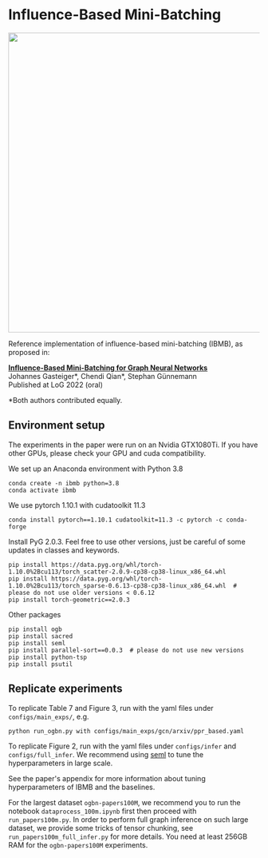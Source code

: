 # Influence-Based Mini-Batching

<p align="center">
<img src="https://user-images.githubusercontent.com/9202783/205024258-fa39efe0-0e50-4959-92f5-59f10462bddb.png" width="600">
</p>

Reference implementation of influence-based mini-batching (IBMB), as proposed in:

[**Influence-Based Mini-Batching for Graph Neural Networks**](https://www.cs.cit.tum.de/daml/ibmb)  
Johannes Gasteiger*, Chendi Qian*, Stephan Günnemann  
Published at LoG 2022 (oral)

*Both authors contributed equally. 

## Environment setup

The experiments in the paper were run on an Nvidia GTX1080Ti. If you have other GPUs, please check your GPU and cuda compatibility. 

We set up an Anaconda environment with Python 3.8

```angular2html
conda create -n ibmb python=3.8
conda activate ibmb
```

We use pytorch 1.10.1 with cudatoolkit 11.3

`conda install pytorch==1.10.1 cudatoolkit=11.3 -c pytorch -c conda-forge`

Install PyG 2.0.3. Feel free to use other versions, just be careful of some updates in classes and keywords.

```
pip install https://data.pyg.org/whl/torch-1.10.0%2Bcu113/torch_scatter-2.0.9-cp38-cp38-linux_x86_64.whl
pip install https://data.pyg.org/whl/torch-1.10.0%2Bcu113/torch_sparse-0.6.13-cp38-cp38-linux_x86_64.whl  # please do not use older versions < 0.6.12
pip install torch-geometric==2.0.3
```

Other packages

```angular2html
pip install ogb
pip install sacred
pip install seml
pip install parallel-sort==0.0.3  # please do not use new versions
pip install python-tsp
pip install psutil
```

## Replicate experiments

To replicate Table 7 and Figure 3, run with the yaml files under `configs/main_exps/`, e.g.

`python run_ogbn.py with configs/main_exps/gcn/arxiv/ppr_based.yaml`

To replicate Figure 2, run with the yaml files under `configs/infer` and `configs/full_infer`. We recommend using [seml](https://github.com/TUM-DAML/seml) to tune the hyperparameters in large scale. 

See the paper's appendix for more information about tuning hyperparameters of IBMB and the baselines. 

For the largest dataset `ogbn-papers100M`, we recommend you to run the notebook `dataprocess_100m.ipynb` first then proceed with `run_papers100m.py`. In order to perform full graph inference on such large dataset, we provide some tricks of tensor chunking, see `run_papers100m_full_infer.py` for more details. You need at least 256GB RAM for the `ogbn-papers100M` experiments. 